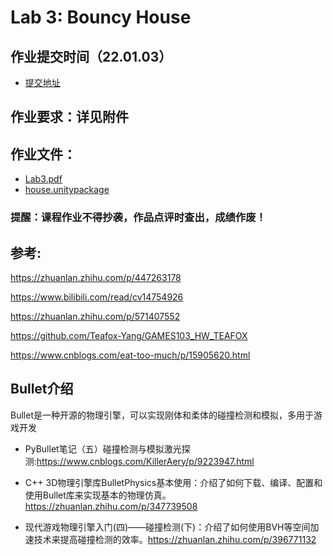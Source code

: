 # Lab 3: Bouncy House



## 作业提交时间（22.01.03）
- [提交地址](http://www.smartchair.org/GAMES103)

## 作业要求：详见附件

## 作业文件：
- [Lab3.pdf](./lab3.pdf)
- [house.unitypackage](https://community-1252524126.file.myqcloud.com/file/ecommunity-83572220.unitypackage)

### 提醒️：课程作业不得抄袭，作品点评时查出，成绩作废！

## 参考:

https://zhuanlan.zhihu.com/p/447263178



https://www.bilibili.com/read/cv14754926



https://zhuanlan.zhihu.com/p/571407552



https://github.com/Teafox-Yang/GAMES103_HW_TEAFOX



https://www.cnblogs.com/eat-too-much/p/15905620.html



## Bullet介绍

Bullet是一种开源的物理引擎，可以实现刚体和柔体的碰撞检测和模拟，多用于游戏开发

- PyBullet笔记（五）碰撞检测与模拟激光探测:https://www.cnblogs.com/KillerAery/p/9223947.html



- C++ 3D物理引擎库BulletPhysics基本使用：介绍了如何下载、编译、配置和使用Bullet库来实现基本的物理仿真。https://zhuanlan.zhihu.com/p/347739508



- 现代游戏物理引擎入门(四)——碰撞检测(下)：介绍了如何使用BVH等空间加速技术来提高碰撞检测的效率。https://zhuanlan.zhihu.com/p/396771132




